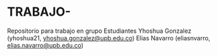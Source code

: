# TRABAJO-
Repositorio para trabajo en grupo
Estudiantes 
Yhoshua Gonzalez (yhoshua21, yhoshua.gonzalez@upb.edu.co)
Elias Navarro (eliasnvarro, elias.navarro@upb.edu.co)
